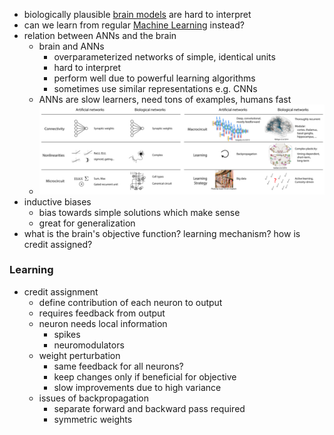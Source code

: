 + biologically plausible [brain models](Brain%20Models/Brain%20Models.md) are hard to interpret
+ can we learn from regular [Machine Learning](../Machine%20Learning/Machine%20Learning.md) instead?
+ relation between ANNs and the brain
	+ brain and ANNs 
		+ overparameterized networks of simple, identical units
		+ hard to interpret
		+ perform well due to powerful learning algorithms
		+ sometimes use similar representations e.g. CNNs
	+ ANNs are slow learners, need tons of examples, humans fast
	+ ![](../../z_images/Pasted%20image%2020250618222057.png)
+ inductive biases
	+ bias towards simple solutions which make sense
	+ great for generalization
+ what is the brain's objective function? learning mechanism? how is credit assigned?
### Learning
+ credit assignment
	+ define contribution of each neuron to output
	+ requires feedback from output
	+ neuron needs local information
		+ spikes
		+ neuromodulators
	+ weight perturbation
		+ same feedback for all neurons?
		+ keep changes only if beneficial for objective
		+ slow improvements due to high variance
	+ issues of backpropagation
		+ separate forward and backward pass required
		+ symmetric weights 